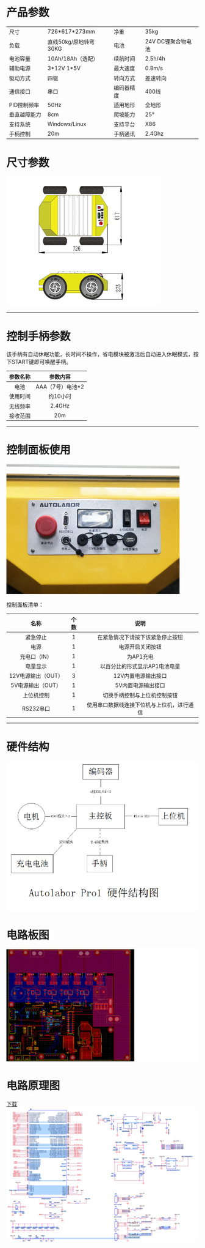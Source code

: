 # 产品参数  

<table>
	<tr>
		<td width="20%">尺寸</td>
		<td>726*617*273mm</td>
		<td>净重</td>
		<td>35kg</td>
	</tr>
	<tr>
		<td>负载</td>
		<td>直线50kg/原地转弯30KG</td>
		<td>电池</td>
		<td>24V DC锂聚合物电池</td>
	</tr>
	<tr>	
		<td>电池容量</td>
		<td>10Ah/18Ah（选配）</td>
		<td>续航时间</td>
		<td>2.5h/4h</td>
	</tr>
	<tr>
		<td>辅助电源</td>
		<td>3*12V 1*5V</td>
		<td>最大速度</td>
		<td>0.8m/s</td>
	</tr>
	<tr>
		<td>驱动方式</td>
		<td>四驱</td>
		<td>转向方式</td>
		<td>差速转向</td>
	</tr>
	<tr>
		<td>通信接口</td>
		<td>串口</td>
		<td>编码器精度</td>
		<td>400线</td>
	</tr>
	<tr>
		<td>PID控制频率</td>
		<td>50Hz</td>
		<td>适用地形</td>
		<td>全地形</td>
	</tr>
	<tr>
		<td>垂直越障能力</td>
		<td>8cm</td>
		<td>爬坡能力</td>
		<td>25°</td>
	</tr>
	<tr>
		<td>支持系统</td>
		<td>Windows/Linux</td>
		<td>支持平台</td>
		<td>X86</td>
	</tr>
	<tr>
		<td>手柄控制</td>
		<td>20m</td>
		<td>手柄通讯</td>
		<td>2.4Ghz</td>
	</tr>
</table>




# 尺寸参数
<div style="width:80%;">

![Wifi](imgs/autolaborPro1-mass.png)

</div>

* * *


# 控制手柄参数
该手柄有自动休眠功能，长时间不操作，省电模块被激活后自动进入休眠模式，按下START键即可唤醒手柄。  

参数名称  | 参数内容
:-------------: | :-------------:
电池 |  AAA（7号）电池\*2
使用时间  |  约10小时
无线频率  |  2.4GHz
接收范围  |  20m

* * *

# 控制面板使用  
<div style="width:90%;">
 
![ControlPanel](imgs/autolaborPro1-controlPanel.jpg)

</div>

控制面板清单：  
  
名称  | 个数 | 说明
:-------------: | :-------------: | :-------------:
紧急停止 |  1 | 在紧急情况下请按下该紧急停止按钮
电源 | 1 | 电源开启关闭按钮
充电口（IN）  |  1 | 为AP1充电
电量显示  |  1 | 以百分比的形式显示AP1电池电量
12V电源输出（OUT）  |  3 | 12V内置电源输出接口
5V电源输出（OUT）  |  1 | 5V内置电源输出接口
上位机控制 | 1 | 切换手柄控制与上位机控制按钮
RS232串口 | 1 | 使用串口数据线连接下位机与上位机，进行通信

* * *

# 硬件结构
![HardwareStructure.jpg](imgs/autolaborPro1-hardwareStructure.jpg)


# 电路板图
![](imgs/autolaborPro1-pcb.png)

# 电路原理图
[下载](http://www.autolabor.com.cn/download)
![](imgs/autolaborPro1-moto_driver.png)

